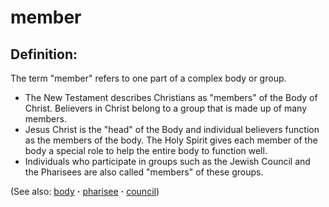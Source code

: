 # member #

## Definition: ##

The term "member" refers to one part of a complex body or group.

* The New Testament describes Christians as "members" of the Body of Christ. Believers in Christ belong to a group that is made up of many members. 
* Jesus Christ is the "head" of the Body and individual believers function as the members of the body. The Holy Spirit gives each member of the body a special role to help the entire body to function well.
* Individuals who participate in groups such as the Jewish Council and the Pharisees are also called "members" of these groups.

(See also: [body](../kt/body.md) **·** [pharisee](../other/pharisee.md) **·** [council](../other/council.md))

